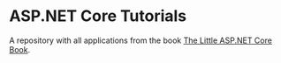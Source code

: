 # ASP.NET Core Tutorials

A repository with all applications from the book [The Little ASP.NET Core Book](https://recaffeinate.co/book/).